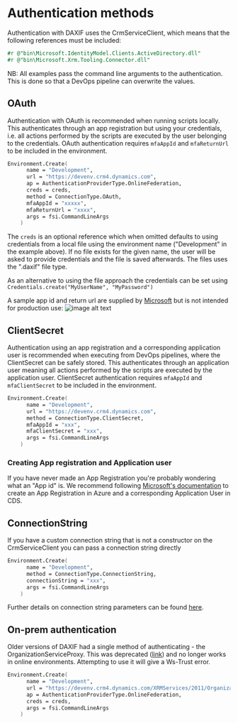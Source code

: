 # Authentication methods

Authentication with DAXIF uses the CrmServiceClient, which means that the following references must be included:
```fsharp
#r @"bin\Microsoft.IdentityModel.Clients.ActiveDirectory.dll"
#r @"bin\Microsoft.Xrm.Tooling.Connector.dll"
```

NB: All examples pass the command line arguments to the authentication. This is done so that a DevOps pipeline can overwrite the values.

## OAuth
Authentication with OAuth is recommended when running scripts locally. This authenticates through an app registration but using your credentials, i.e. all actions performed  by the scripts are executed by the user belonging to the credentials. OAuth authentication requires `mfaAppId` and `mfaReturnUrl` to be included in the environment.

```fsharp
Environment.Create(
      name = "Development",
      url = "https://devenv.crm4.dynamics.com",
      ap = AuthenticationProviderType.OnlineFederation,
      creds = creds,
      method = ConnectionType.OAuth,
      mfaAppId = "xxxxx",
      mfaReturnUrl = "xxxx",
      args = fsi.CommandLineArgs
    )
```

The `creds` is an optional reference which when omitted defaults to using credentials from a local file using the environment name ("Development" in the example above). If no file exists for the given name, the user will be asked to provide credentials and the file is saved afterwards. The files uses the ".daxif" file type.

As an alternative to using the file approach the credentials can be set using `Credentials.create("MyUserName", "MyPassword")`

A sample app id and return url are supplied by [Microsoft](https://docs.microsoft.com/en-us/powerapps/developer/data-platform/xrm-tooling/use-connection-strings-xrm-tooling-connect#connection-string-parameters) but is not intended for production use:
![image alt text](https://user-images.githubusercontent.com/7383967/161254948-e5bb8b6d-92b5-4948-ae68-4c074024b284.png)

## ClientSecret
Authentication using an app registration and a corresponding application user is recommended when executing from DevOps pipelines, where the ClientSecret can be safely stored. This authenticates through an application user meaning all actions performed  by the scripts are executed by the application user. ClientSecret authentication requires `mfaAppId` and `mfaClientSecret` to be included in the environment.

```fsharp
Environment.Create(
      name = "Development",
      url = "https://devenv.crm4.dynamics.com",
      method = ConnectionType.ClientSecret,
      mfaAppId = "xxx",
      mfaClientSecret = "xxx",
      args = fsi.CommandLineArgs
    )
```

### Creating App registration and Application user
If you have never made an App Registration you're probably wondering what an "App id" is. We recommend following [Microsoft's documentation](https://docs.microsoft.com/en-us/power-apps/developer/data-platform/authenticate-oauth#connect-as-an-app) to create an App Registration in Azure and a corresponding Application User in CDS.

## ConnectionString
If you have a custom connection string that is not a constructor on the CrmServiceClient you can pass a connection string directly
```fsharp
Environment.Create(
      name = "Development",
      method = ConnectionType.ConnectionString,
      connectionString = "xxx",
      args = fsi.CommandLineArgs
    )
```

Further details on connection string parameters can be found [here](https://docs.microsoft.com/en-us/powerapps/developer/data-platform/xrm-tooling/use-connection-strings-xrm-tooling-connect).

## On-prem authentication
Older versions of DAXIF had a single method of authenticating - the OrganizationServiceProxy. This was deprecated ([link](https://docs.microsoft.com/en-us/power-platform/important-changes-coming#deprecation-of-office365-authentication-type-and-organizationserviceproxy-class-for-connecting-to-dataverse)) and no longer works in online environments. Attempting to use it will give a Ws-Trust error.

```fsharp
Environment.Create(
      name = "Development",
      url = "https://devenv.crm4.dynamics.com/XRMServices/2011/Organization.svc",
      ap = AuthenticationProviderType.OnlineFederation,
      creds = creds,
      args = fsi.CommandLineArgs
    )
```